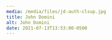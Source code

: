 ```yaml
---
media: /media/files/jd-auth-clsup.jpg
title: John Domini
alt: John Domini
date: 2021-07-13T13:53:00-0500
---
```

